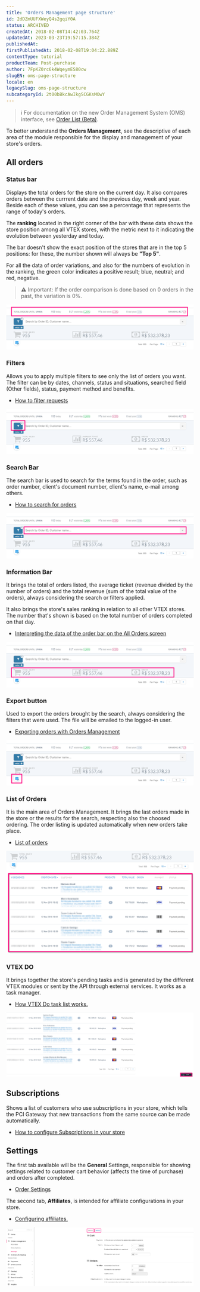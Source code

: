 ```yaml
---
title: 'Orders Management page structure'
id: 2dDZmUUFXWeyQ4s2gqiY0A
status: ARCHIVED
createdAt: 2018-02-08T14:42:03.764Z
updatedAt: 2023-03-23T19:57:15.384Z
publishedAt: 
firstPublishedAt: 2018-02-08T19:04:22.889Z
contentType: tutorial
productTeam: Post-purchase
author: 7FpKZ0rc6k4WqeymES80cw
slugEN: oms-page-structure
locale: en
legacySlug: oms-page-structure
subcategoryId: 2t00bBkcAwIkgSCGKsMOwY
---
```


>ℹ️ For documentation on the new Order Management System (OMS) interface, see [Order List (Beta)](https://help.vtex.com/en/tutorial/order-list-beta--2QTduKHAJMFIZ3BAsi6Pi).

To better understand the __Orders Management__, see the descriptive of each area of the module responsible for the display and management of your store's orders.

## All orders

### Status bar

Displays the total orders for the store on the current day. It also compares orders between the currrent date and the previous day, week and year. Beside each of these values, you can see a percentage that represents the range of today's orders.

The __ranking__ located in the right corner of the bar with these data shows the store position among all VTEX stores, with the metric next to it indicating the evolution between yesterday and today.

The bar doesn't show the exact position of the stores that are in the top 5 positions: for these, the number shown will always be __"Top 5"__.

For all the data of order variations, and also for the numbers of evolution in the ranking, the green color indicates a positive result; blue, neutral; and red, negative.

>⚠️ Important: If the order comparison is done based on 0 orders in the past, the variation is 0%.

![barra-status-oms en](https://raw.githubusercontent.com/vtexdocs/help-center-content/refs/heads/main/docs/en/tutorials/Orders/All%20orders/oms-page-structure_1.png)

### Filters

Allows you to apply multiple filters to see only the list of orders you want. The filter can be by dates, channels, status and situations, searched field (Other fields), status, payment method and benefits.

- [How to filter requests](/en/tutorial/filtering-orders-on-the-oms/)

![botão-filtro-oms en](https://raw.githubusercontent.com/vtexdocs/help-center-content/refs/heads/main/docs/en/tutorials/Orders/All%20orders/oms-page-structure_2.png)

### Search Bar

The search bar is used to search for the terms found in the order, such as order number, client's document number, client's name, e-mail among others.

- [How to search for orders](http://help.vtex.com/en/tutorial/searching-for-orders-on-the-oms)

![barra-search-oms en](https://raw.githubusercontent.com/vtexdocs/help-center-content/refs/heads/main/docs/en/tutorials/Orders/All%20orders/oms-page-structure_3.png)

### Information Bar

It brings the total of orders listed, the average ticket (revenue divided by the number of orders) and the total revenue (sum of the total value of the orders), always considering the search or filters applied.

It also brings the store's sales ranking in relation to all other VTEX stores. The number that's shown is based on the total number of orders completed on that day.

- [Interpreting the data of the order bar on the All Orders screen](http://help.vtex.com/en/tutorial/interpreting-the-data-of-the-oms-order-bar)

![barra-info-oms en](https://raw.githubusercontent.com/vtexdocs/help-center-content/refs/heads/main/docs/en/tutorials/Orders/All%20orders/oms-page-structure_4.png)

### Export button

Used to export the orders brought by the search, always considering the filters that were used. The file will be emailed to the logged-in user.

- [Exporting orders with Orders Management](http://help.vtex.com/en/tutorial/exporting-orders-with-oms)

![botão-export-oms en](https://raw.githubusercontent.com/vtexdocs/help-center-content/refs/heads/main/docs/en/tutorials/Orders/All%20orders/oms-page-structure_5.png)

### List of Orders

It is the main area of Orders Management. It brings the last orders made in the store or the results for the search, respecting also the choosed ordering. The order listing is updated automatically when new orders take place.

- [List of orders](/en/tutorial/list-of-orders/)

![all-orders-oms en](https://raw.githubusercontent.com/vtexdocs/help-center-content/refs/heads/main/docs/en/tutorials/Orders/All%20orders/oms-page-structure_6.png)

### VTEX DO

It brings together the store's pending tasks and is generated by the different VTEX modules or sent by the API through external services. It works as a task manager.

- [How VTEX Do task list works.](http://help.vtex.com/en/tutorial/understanding-the-task-list-vtex-do)

![VTEX-do-oms en](https://raw.githubusercontent.com/vtexdocs/help-center-content/refs/heads/main/docs/en/tutorials/Orders/All%20orders/oms-page-structure_7.png)

## Subscriptions

Shows a list of customers who use subscriptions in your store, which tells the PCI Gateway that new transactions from the same source can be made automatically.

- [How to configure Subscriptions in your store](https://help.vtex.com/en/tutorial/how-to-configure-subscriptions) 

## Settings

The first tab available will be the **General** Settings, responsible for showing settings related to customer cart behavior (affects the time of purchase) and orders after completed.

- [Order Settings](/en/tutorial/general-configurations-on-the-oms)

The second tab, **Affiliates**, is intended for affiliate configurations in your store.

- [Configuring affiliates.](http://help.vtex.com/en/tutorial/configuring-affiliates/) 

![settings-oms en](https://raw.githubusercontent.com/vtexdocs/help-center-content/refs/heads/main/docs/en/tutorials/Orders/All%20orders/oms-page-structure_8.png)

